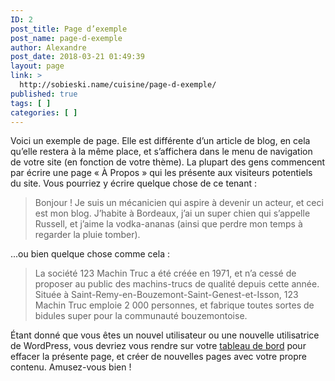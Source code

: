 ```yaml
---
ID: 2
post_title: Page d’exemple
post_name: page-d-exemple
author: Alexandre
post_date: 2018-03-21 01:49:39
layout: page
link: >
  http://sobieski.name/cuisine/page-d-exemple/
published: true
tags: [ ]
categories: [ ]
---
```

Voici un exemple de page. Elle est différente d’un article de blog, en cela qu’elle restera à la même place, et s’affichera dans le menu de navigation de votre site (en fonction de votre thème). La plupart des gens commencent par écrire une page « À Propos » qui les présente aux visiteurs potentiels du site. Vous pourriez y écrire quelque chose de ce tenant :

<blockquote>Bonjour ! Je suis un mécanicien qui aspire à devenir un acteur, et ceci est mon blog. J’habite à Bordeaux, j’ai un super chien qui s’appelle Russell, et j’aime la vodka-ananas (ainsi que perdre mon temps à regarder la pluie tomber).</blockquote>

...ou bien quelque chose comme cela :

<blockquote>La société 123 Machin Truc a été créée en 1971, et n’a cessé de proposer au public des machins-trucs de qualité depuis cette année. Située à Saint-Remy-en-Bouzemont-Saint-Genest-et-Isson, 123 Machin Truc emploie 2 000 personnes, et fabrique toutes sortes de bidules super pour la communauté bouzemontoise.</blockquote>

Étant donné que vous êtes un nouvel utilisateur ou une nouvelle utilisatrice de WordPress, vous devriez vous rendre sur votre <a href="http://sobieski.name/cuisine/wp-admin/">tableau de bord</a> pour effacer la présente page, et créer de nouvelles pages avec votre propre contenu. Amusez-vous bien !
